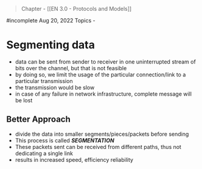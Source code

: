 >Chapter - [[EN 3.0 - Protocols and Models]]

#incomplete
Aug 20, 2022
Topics - 

# Segmenting data
- data can be sent from sender to receiver in one uninterrupted stream of bits over the channel, but that is not feasible
- by doing so, we limit the usage of the particular connection/link to a particular transmission
- the transmission would be slow
- in case of any failure in network infrastructure, complete message will be lost

## Better Approach
- divide the data into smaller segments/pieces/packets before sending
- This process is called ***SEGMENTATION*** 
- These packets sent can be received from different paths, thus not dedicating a single link
- results in increased speed, efficiency reliability


